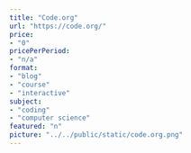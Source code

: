 ```yaml
---
title: "Code.org"
url: "https://code.org/"
price: 
- "0"
pricePerPeriod: 
- "n/a"
format: 
- "blog"
- "course"
- "interactive"
subject: 
- "coding"
- "computer science"
featured: "n"
picture: "../../public/static/code.org.png"
---
```

